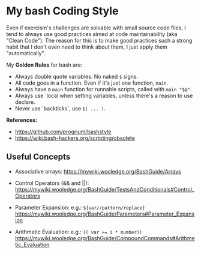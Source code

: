 # My bash Coding Style

Even if exercism's challenges are solvable with small source code files, I
tend to always use good practices aimed at code maintainability (aka "Clean Code").
The reason for this is to make good practices such a strong habit that I don't
even need to think about them, I just apply them "automatically".

My **Golden Rules** for bash are:

- Always double quote variables. No naked `$` signs.
- All code goes in a function. Even if it's just one function, `main`.
- Always have a `main` function for runnable scripts, called with `main "$@"`.
- Always use `local when setting variables, unless there's a reason to use declare.
- Never use \`backticks\`, use `$( ... )`.

**References:**

- <https://github.com/progrium/bashstyle>
- <https://wiki.bash-hackers.org/scripting/obsolete>


## Useful Concepts

- Associative arrays:
  https://mywiki.wooledge.org/BashGuide/Arrays

- Control Operators (&& and ||):
  https://mywiki.wooledge.org/BashGuide/TestsAndConditionals#Control_Operators

- Parameter Expansion: e.g.: `${var//pattern/replace}`
  https://mywiki.wooledge.org/BashGuide/Parameters#Parameter_Expansion

- Arithmetic Evaluation: e.g.: `(( var += i * number))`
  https://mywiki.wooledge.org/BashGuide/CompoundCommands#Arithmetic_Evaluation



